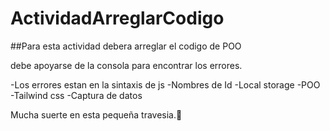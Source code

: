 # ActividadArreglarCodigo
##Para esta actividad debera arreglar el codigo de POO

debe apoyarse de la consola para encontrar los errores.

-Los errores estan en la sintaxis de js
-Nombres de Id
-Local storage
-POO
-Tailwind css
-Captura de datos

Mucha suerte en esta pequeña travesia.:clown_face:

